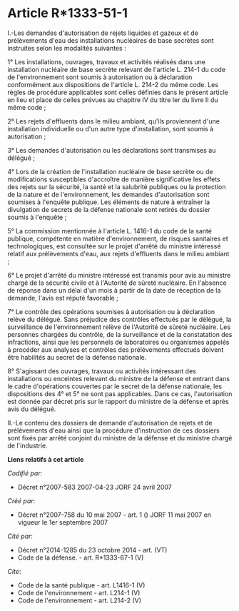 # Article R*1333-51-1

I.-Les demandes d'autorisation de rejets liquides et gazeux et de prélèvements d'eau des installations nucléaires de base
secrètes sont instruites selon les modalités suivantes : 

1° Les installations, ouvrages, travaux et activités réalisés dans une installation nucléaire de base secrète relevant de
l'article L. 214-1 du code de l'environnement sont soumis à autorisation ou à déclaration conformément aux dispositions de
l'article L. 214-2 du même code. Les règles de procédure applicables sont celles définies dans le présent article en lieu et
place de celles prévues au chapitre IV du titre Ier du livre II du même code ; 

2° Les rejets d'effluents dans le milieu ambiant, qu'ils proviennent d'une installation individuelle ou d'un autre type
d'installation, sont soumis à autorisation ; 

3° Les demandes d'autorisation ou les déclarations sont transmises au délégué ; 

4° Lors de la création de l'installation nucléaire de base secrète ou de modifications susceptibles d'accroître de manière
significative les effets des rejets sur la sécurité, la santé et la salubrité publiques ou la protection de la nature et de
l'environnement, les demandes d'autorisation sont soumises à l'enquête publique. Les éléments de nature à entraîner la
divulgation de secrets de la défense nationale sont retirés du dossier soumis à l'enquête ; 

5° La commission mentionnée à l'article L. 1416-1 du code de la santé publique, compétente en matière d'environnement, de
risques sanitaires et technologiques, est consultée sur le projet d'arrêté du ministre intéressé relatif aux prélèvements
d'eau, aux rejets d'effluents dans le milieu ambiant ; 

6° Le projet d'arrêté du ministre intéressé est transmis pour avis au ministre chargé de la sécurité civile et à l'Autorité
de sûreté nucléaire. En l'absence de réponse dans un délai d'un mois à partir de la date de réception de la demande, l'avis
est réputé favorable ; 

7° Le contrôle des opérations soumises à autorisation ou à déclaration relève du délégué. Sans préjudice des contrôles
effectués par le délégué, la surveillance de l'environnement relève de l'Autorité de sûreté nucléaire. Les personnes chargées
du contrôle, de la surveillance et de la constatation des infractions, ainsi que les personnels de laboratoires ou organismes
appelés à procéder aux analyses et contrôles des prélèvements effectués doivent être habilités au secret de la défense
nationale. 

8° S'agissant des ouvrages, travaux ou activités intéressant des installations ou enceintes relevant du ministre de la
défense et entrant dans le cadre d'opérations couvertes par le secret de la défense nationale, les dispositions des 4° et 5°
ne sont pas applicables. Dans ce cas, l'autorisation est donnée par décret pris sur le rapport du ministre de la défense et
après avis du délégué. 

II.-Le contenu des dossiers de demande d'autorisation de rejets et de prélèvements d'eau ainsi que la procédure d'instruction
de ces dossiers sont fixés par arrêté conjoint du ministre de la défense et du ministre chargé de l'industrie.

**Liens relatifs à cet article**

_Codifié par_:

  - Décret n°2007-583 2007-04-23 JORF 24 avril 2007

_Créé par_:

  - Décret n°2007-758 du 10 mai 2007 - art. 1 () JORF 11 mai 2007 en vigueur le 1er septembre 2007

_Cité par_:

  - Décret n°2014-1285 du 23 octobre 2014 - art. (VT)
  - Code de la défense. - art. R*1333-67-1 (V)

_Cite_:

  - Code de la santé publique - art. L1416-1 (V)
  - Code de l'environnement - art. L214-1 (V)
  - Code de l'environnement - art. L214-2 (V)

